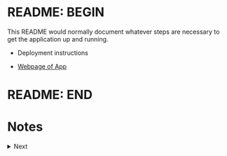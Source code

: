 # README: BEGIN

  This README would normally document whatever steps are necessary to get the
  application up and running.

  * Deployment instructions

  * [Webpage of App](https://all-projects.herokuapp.com/)

# README: END



# Notes

<details><summary>Next</summary>
<p>



## CONFIG MODIFIED
  - production.rb:
  ```ruby
  config.public_file_server.enabled[2lines]
  config.assets.compile
  config.serve_static_assets
  config.force_ssl
  ```

  - application.rb:
  ```ruby
  config.assets.enabled = true
  config.assets.initialize_on_precompile = false
  config.assets.paths << Rails.root.join("app", "assets", "fonts")
  ```

  - /initializers/assets.rb
  ```ruby
  Rails.application.config.assets.precompile = [ Proc.new{ |path| !File.extname(path).in?(%w(.js .css .html .erb .md)) }, /application.(css|js)$/ ]
  Rails.application.config.assets.precompile << Dir.glob(Rails.root.join('app', 'assets', 'thp_projects', '**/*')).grep(/[\W\w]*\.(js|css|png|jpg)$/)
  ```

  - /initializers/figaro.rb
  ```ruby
    # Figaro.require_keys("pusher_app_id", "pusher_key", "pusher_secret")
  ```

## COMMANDS TO RUN
  * rails
  ```bash
  bundle [install|update]
  rails assets:precompile           
  RAILS_ENV=production bundle exec rails assets:precompile
  yes | rm -rf db/migrate/*
  rails db:version (20181206170175 version 1)
  rails db:drop
  rails db:schema:dump
  rails railties:install:migrations
  rails db:schema:load
  rails db:create
  rails db:migrate
  rails db:seeds
  rails db:rollback STEP=3

  rails db:drop
  rails db:create
  rails db:migrate
  rails db:seeds

  rails db:migrate:redo && rails db:reset		#or
  rails db:migrate:reset && rails db:seeds

  db:migrate:reset(db:drop db:create db:migrate)
  db:reset(db:drop db:setup)
  db:setup(db:create db:schema:load db:seed)
  ```
  * assets
  ```bash
  rake assets:clobber
  rake assets:clean
  rake tmp:clear
  rake assets:precompile
  ```

  * heroku
  ```bash
  heroku run rake db:version  
  run heroku pg:reset #=> to drop
  # run heroku run rails --trace db:schema:load DISABLE_DATABASE_ENVIRONMENT_CHECK=1  #first time
  # rake db:schema:load || rake db:structure:load
  run heroku run rails db:migrate
  run heroku run rails db:seed
  #or   run heroku run rails db:migrate && rails db:seed
  ```

  * figaro
  ```bash
  bundle exec figaro help heroku:set
  bundle exec figaro heroku:set -e production
  bundle exec figaro heroku:set -p config/application_fb.yml
  ```

## GEMS USED
  ```ruby
  gem 'font-awesome-sass'           
  gem "bulma-rails"                 
  gem 'bootstrap-sass'    		      

  gem 'sinatra'                     
  gem 'devise'
  gem 'twitter'
  gem "google_drive"                
  gem 'gmail'                       

  gem 'pry'                         
  gem 'json'                        
  gem 'csv'                         
  gem 'roo'                         

  gem 'rspec'                       

  gem 'sprockets'                   

  gem 'rails-latex'                 

  gem 'geocoder'                     #or gem 'google-maps'
  gem 'paper-pdf-parser'

  gem 'activerecord-diff'           
  gem 'differ'                      

  gem "figaro"			                
  gem "koala"			                   #gem facebook

  gem 'pry'                	        
  gem 'watir'                       
  gem 'nokogiri'


  gem 'jquery-rails', '4.3.1'       #uselfull(assets) can't be delete

  gem 'rails', '~> 5.1.4'           # Bundle edge Rails instead: gem 'rails', github: 'rails/rails'
  gem 'pg', '~> 0.18'               # Use postgresql as the database for Active Record
  gem 'puma', '~> 3.7'              # Use Puma as the app server

  gem 'sass-rails', '~> 5.0'        # Use SCSS for stylesheets
  gem 'uglifier', '>= 1.3.0'        # Use Uglifier as compressor for JavaScript assets
  gem 'coffee-rails', '~> 4.2'      # Use CoffeeScript for .coffee assets and views

  gem 'turbolinks', '~> 5'          # Turbolinks makes navigating your web application faster.
  gem 'jbuilder', '~> 2.5'          # Build JSON APIs with ease.
  ```


## ENGINES
  - [je_me_presente](https://github.com/souyahibou/all-projects/tree/master/engines/thp/week/4/day/2/je_me_presente)
  - [movie_maker](https://github.com/souyahibou/all-projects/engines/thp/week/4/day/2/movie_maker)
  - [re_former](https://github.com/souyahibou/all-projects/tree/master/engines/thp/week/4/day/2/re_former)

  - [the_gossip_project](https://github.com/souyahibou/all-projects/tree/master/engines/thp/week/4/day/3/the_gossip_project)
  - [thp_moussaillons (bootstrap)](https://github.com/souyahibou/all-projects/tree/master/engines/thp/week/4/day/3/thp_moussaillons)

  - [base_de_donnees](https://github.com/souyahibou/all-projects/tree/master/engines/thp/week/4/day/4/base_de_donnees)

  - [univers_response (bootstrap-sass)](https://github.com/souyahibou/all-projects/tree/master/engines/thp/week/5/day/2/univers_response)

  - [reservation](https://github.com/souyahibou/all-projects/tree/master/engines/thp/week/5/day/4/courses)
  - [usine](https://github.com/souyahibou/all-projects/tree/master/engines/thp/week/5/day/4/usine)
  - [generate](https://github.com/souyahibou/all-projects/tree/master/engines/thp/week/5/day/4/generate)
  - [courses](https://github.com/souyahibou/all-projects/tree/master/engines/thp/week/5/day/4/courses)

  - [eventbrite](https://github.com/souyahibou/all-projects/tree/master/engines/thp/week/5/day/5/eventbrite)

  - [reservation_vol (faker)](https://github.com/souyahibou/all-projects/tree/master/engines/thp/week/6/day/1/reservation_vol)

  - [devise_demo ("devise", "delayed_job_active_record", ("jquery-turbolinks", "bootstrap-sass", "coffee-rails"))](https://github.com/souyahibou/all-projects/tree/master/engines/thp/week/6/day/2/devise_demo)
  - [home_page ("devise", "delayed_job_active_record", "jquery-turbolinks", "bootstrap-sass", "faker", "bcrypt")](https://github.com/souyahibou/all-projects/tree/master/engines/thp/week/6/day/2/home_page)
  - [twitter_bis (twitter, bootstrap-sass)](https://github.com/souyahibou/all-projects/tree/master/engines/thp/week/6/day/4/twitter_bis)


  - [formulaire_stylay("devise", "devise-i18n", pipeline("sass-rails", "uglifier", "coffee-rails"), "turbolinks")](https://github.com/souyahibou/all-projects/tree/master/engines/thp/week/7/day/2/formulaire_stylay)
  - [email_viewer ("sass-rails", "turbolinks")   ](https://github.com/souyahibou/all-projects/tree/master/engines/thp/week/9/day/3/email_viewer)

  - [blog](https://github.com/souyahibou/all-projects/tree/master/engines/manifold/blog)
  - [hello_engine](https://github.com/souyahibou/all-projects/tree/master/engines/manifold/hello_engine)
  - [login_password_full_master](https://github.com/souyahibou/all-projects/tree/master/engines/manifold/login_password_full_master)

```ruby
  42 JeMePresente::Engine    
  42 MovieMaker::Engine   
  42 ReFormer::Engine    

  43 TheGossipProject::Engine    
  43 ThpMoussaillons::Engine     

  44 BaseDeDonnees::Engine     

  52 UniversResponse::Engine     

  54 Reservation::Engine     
  54 Usine::Engine     
  54 Generate::Engine    
  54 Courses::Engine     

  55 Eventbrite::Engine    

  61 ReservationVol::Engine    

  62 DeviseDemo::Engine    
  62 HomePage::Engine    
  64 TwitterBis::Engine    

  72 FormulaireStylay::Engine    
  93 EmailViewer::Engine   

  Blog::Engine
  Hello_engine::Engine
  Login_password_full_master::Engine
```

## SERVICES
```ruby
TheHackingProject::S2DecouverteRuby::J1InitRuby::ChiffreDeCesar.new.chiffre_de_cesar("test", 27)
TheHackingProject::S2DecouverteRuby::J1InitRuby::CompterLesMots.new.jean_michel_data(corpus, dictionary)
TheHackingProject::S2DecouverteRuby::J1InitRuby::StockPicker.new.trader_du_dimanche([1,14,23,1,4,8,5,12])
TheHackingProject::S2DecouverteRuby::J1InitRuby::SumOfMultiples.new.sum_of_multiples(\*multiples, nbr_begin, nbr_end)

TheHackingProject::S2DecouverteRuby::J2Rspec::P00Hello::Hello.new.run_spec
TheHackingProject::S2DecouverteRuby::J2Rspec::P01Temperature::Temperature.new.run_temperature_spec
TheHackingProject::S2DecouverteRuby::J2Rspec::P02Calculator::Calculator.new.run_spec
TheHackingProject::S2DecouverteRuby::J2Rspec::P03SimonSays::SimonSays.new.run_spec
TheHackingProject::S2DecouverteRuby::J2Rspec::P04PigLatin::PigLatin.new.run_spec
TheHackingProject::S2DecouverteRuby::J2Rspec::P05BookTitles::Book.new.run_spec
TheHackingProject::S2DecouverteRuby::J2Rspec::P06Timer::Timer.new.run_spec

TheHackingProject::S2DecouverteRuby::J4Nokogiri::Projet::Incubateurs.new.incubateurs
TheHackingProject::S2DecouverteRuby::J4Nokogiri::Projet::ObscurTrader.new.obscur_trader
TheHackingProject::S2DecouverteRuby::J4Nokogiri::Projet::RouteMairie.new.perform

TheHackingProject::S2DecouverteRuby::J5Watir::WatirGoogle.new.perform

TheHackingProject::S3RubyIntermediaire::J1Excel::Spreadsheets.new.perform
TheHackingProject::S3RubyIntermediaire::J1Excel::FormatJsonCsv.new.perform

TheHackingProject::S3RubyIntermediaire::J2EnvoiEmails::ProjetTotal.new.perform

TheHackingProject::S3RubyIntermediaire::J3Poo::Hi.run!
TheHackingProject::S3RubyIntermediaire::J3Poo::Monkey.new.perform
TheHackingProject::S3RubyIntermediaire::J3Poo::OrangeTree.new.perform
TheHackingProject::S3RubyIntermediaire::J3Poo::ScrabbleWord.new.perform
TheHackingProject::S3RubyIntermediaire::J3Poo::Superhero.new

TheHackingProject::S3RubyIntermediaire::J4TicTacToe::ProjetTicTacToe.new.perform


SpecialProjects::ColorNames.new.color_by_names
SpecialProjects::FormatContact.new.perform
SpecialProjects::FormatKeysEnv.new.perform
SpecialProjects::ScrapCadremploi.new.perform
SpecialProjects::ScrapCajStage.new.perform
SpecialProjects::ScrapCarrierInfo.new.perform
SpecialProjects::ScrapCdiscount.new.perform
SpecialProjects::ScrapImageHtmlTag.new.perform
SpecialProjects::ScrapJournalDuNet.new.perform
SpecialProjects::ScrapSlackMbr.new.perform
SpecialProjects::ScrapUsineDigital.new.perform


ScrapFbPros.new.perform
ScrapGoogleCal.new.perform
ScrapUrlsPros.new.perform
```
## JOBS

## TASKS
- lib/tasks/scheduler.rake
  Can be used by heroku scheduler:

  ```bash
  bundle exec rake job
  bundle exec rake test
  bundle exec rake service_for_url
  bundle exec rake service_for_ids
  bundle exec rake first_connexion
  ```
## SYSTEM DEPENDENCIES
    1. Rails 5.0.1
    2. LaTeX
    3. PostgreSQL
    4. Watir webdriver
    5. buildpacks on heroku prod
    6. heroku config

## HOW TO RUN APP
    1. bundle install && bundle update
    2. rails assets:preccompile
    3. rails db:create
    4. rails db:migrate
    5. rails db:seed
    6. rails s
    7. Enjoy


## BE CAREFUL BY FILE ADDED IN GIT IGNORE
  ```git
  # Ignore bundler config.
  /.bundle

  # Ignore all logfiles and tempfiles.
  /log/*
  /tmp/*
  !/log/.keep
  !/tmp/.keep

  /node_modules
  /yarn-error.log

  .byebug_history

  #Ignore data generated
  *.csv
  *.xlsx


  # Ignore sensible data use figaro to push into heroku
  /config/application.yml
  /config/application_fb.yml
  /public/assets/pictures
  /app/assets/zizani/*

  #THP

  !/app/services/the_hacking_project
  /app/services/the_hacking_project/*
  !/app/services/the_hacking_project/s2_decouverte_ruby
  !/app/services/the_hacking_project/s2_decouverte_ruby/**/*

  !/app/services/the_hacking_project/s3_ruby_intermediaire
  !/app/services/the_hacking_project/s3_ruby_intermediaire/*
  !/app/services/the_hacking_project/s3_ruby_intermediaire/j3_poo/*
  !/app/services/the_hacking_project/s3_ruby_intermediaire/j4_tic_tac_toe/*


  /app/services/the_hacking_project/s3_ruby_intermediaire/j1_excel/*
  !/app/services/the_hacking_project/s3_ruby_intermediaire/j1_excel/format_json_csv.rb
  !/app/services/the_hacking_project/s3_ruby_intermediaire/j1_excel/spreadsheets.rb

  /app/services/the_hacking_project/s3_ruby_intermediaire/j2_envoi_emails/*
  !/app/services/the_hacking_project/s3_ruby_intermediaire/j2_envoi_emails/projet_total.rb
  ```

## ENVIRONMENT VARIABLES
  ```ruby
    ENV["FACEBOOK_scopes_auths1"]
    ENV["FACEBOOK_scopes_auths2"]
    ENV["FACEBOOK_redirect_uri"]

    ENV["FIRST_USER_TOKEN"]
    ENV["FIRST_APP_TOKEN"]
    ENV["FIRST_APP_ID"]
    ENV["app_id"]
    ENV["app_name"]
    ENV["app_token"]
    ENV["client_id"]
    ENV["client_token"]
    ENV["secret_id"]
    ENV["token"]

    ENV["SPREADSHEET_SCRAPPING_FB_EVENTS"]
    ENV["SPEADSHEET_SCRAPPING_URLS"]
    ENV["SPEADSHEET_LIENS_ET_IDS"]

    ENV["consumer_key"]
    ENV["consumer_secret"]
    ENV["access_token"]
    ENV["access_token_secret"]

    ENV["LOCAL_OR_HEROKU"]

    ENV["GOOGLE_client_id"]
    ENV["GOOGLE_client_secret"]
    ENV["GOOGLE_refresh_token"]
    ENV["GOOGLE_redirect_uri"]

    ENV["FACEBOOK_EMAIL"]
    ENV["FACEBOOK_MDP"]
  ```

## HOW TO ADD NEW PROJECT


#### make interface for each project
    1. with some initial configuration and données d'entrées if needed
    2. with description of project
    3. principal features gems configuration paths associées au project/fichier to ignore
    4. add features to more configure project ex: scrap only 2 page instead of 48(all page) or until stop activate
**************************************************************************************
#### Procédure pour chaque nouveau projet
    0. Implementer le projet en tant que plugin(under engine folder) ou service(under app/services folder) ou Template
    1. Charger le plugin dans le Gemfile, Ajouter une nouvelle route(charger le plugins, chemin vers une action si services/templates)
    2. Implementer l'action dans un controlleur (avec ajax si besoin)
    3. Implementer la view [template(html,css,js,svg)] nom mm que l'action (si besoin)
    4. Intégrer le project dans la view de l'index des projects(home)
    5. complete readme.md for how to use app && what is the app && how app is build && how long taking && ext. config
    6. ...
**************************************************************************************




## DESCRIPTION OF EACH PROJECTS

### Le Projet ScrapImageHtmlTag:   Le 15/07/2018
Ce script permet à partir d'une Url d'un site donnée:
    1. de récupérer les Url des valise HTML img
    2. de les télécharger dans un dossier images crée si non-éxistant
      ```
        def initialize              #contient les entrées/reglages à paramétrer
        def get_html(url)           #récupère le code source HTML de l'URL
        def parse_html(html)        #récupère les information HTML spécifié
        def downloader(url, paths)  #télécharge les images à partir des URL got
        def test_response(resp)     #non utilisé
        def perform                 #éxécution du script
      ```
    3. ajouter le dossier des images au git ignore
    4. Gems/Objects used:  ['net/http' , 'nokogiri']/[Dir, File]

-------------------------------------------------------------------------------------
<!-- ### Le projet ScrapSlackMbr: Le 19/07/2018
* Ce script permet de récupérer les informations et images de tous les membres du slack THP:
1. récupère le pseudo/nom-prénom/statut/identifiant/url_images depuis le jobboard slack THP
2. sauvegarde le résultat en base de données et export dans un fichier de format csv avec une éxécution de Commande bash %x!cmd!

3. ajouter le dossier images_slack au git ignore
4. Gems/Object useed: [Watir PG CSV Net::HTTP]/[Proc Struct File Rails URI Dir]

  def Scrap_members_from_board
  def save_on_database_and_csv_file(tab_membre)
  def downloading_images_members
                        ScrapUrlsPros.set_browser_session
                        ScrapImageHtmlTag.downloader
5. files generated: dossier contenant images_slack et fichier csb mbrs slack.csv
6. a faire gerer les quelque bug de scrap()/faire method initialize avec IOput/parametre app/view/controller pour récupérer des arguments de fct°
```bash
"Completed 500 Internal Server Error in 59168ms
Selenium::WebDriver::Error::StaleElementReferenceError (The element reference of <a class="c-unified_member c-unified_member--large c-unified_member--linked member_preview_link focus-ring" href="/team/U76U5TEVB"> is stale; either the element is no longer attached to the DOM, it is not in the current frame context, or the document has been refreshed):"
to solve with on error resume next
``` -->
-------------------------------------------------------------------------------------
### Le projet CV:   Le ../../2018
Cette configuration permet de generer un pdf à partir d'un fichier latex et de l'afficher:

#### Rails-latex:
  - 1. intaller une distribution latex dans l'OS
  - 2. Gemfile: 	gem 'rails-latex'
  - 3. Configuration:Add to `config\initializers\mime_types.rb`  this=> ` Mime::Type.register "application/pdf", :pdf, ['text/pdf'], ['pdf']`
  - 4. Add in layout:	  `app\views\layouts\application.pdf.erbtex` ex:=> ` <% @latex_config={:parse_runs => 3} %> \n <%= yield %>`
  - 5. Add in action:	`app\controllers\projects_controller.rb`  ex:=> ` render action: 'cv', :layout => 'application'#, formats: [:pdf]`
  - 7. Definir route:       `config\routes.rb` ex:=>  ` get 'projects/cv' => 'projects#cv', as: :cv`
  - 8. Implémenter LaTeX code: `app\views\projects\File.pdf.erb`  ex:=> cv.pdf.erb    
                    ```css
                    \documentclass[12pt]{article}
                      \begin{document}
                        Hello world!
                      \end{document}
                    ```
#### To build on Heroku:
  - 9.  Fork or not buildpack: https://github.com/Thermondo/heroku-buildpack-tex
  - 10. add bldpck herokuapp:  heroku buildpacks:add git://github.com/Thermondo/heroku-buildpack-tex.git  or https://github.com/souyahibou/heroku-buildpack-tex
  - 11. create texlive.profile    download original config from repo [unecessary because already exist]
  - 12. create texlive.packages   add from(echo or vim) bash all app latex code packages depedencies ex: moderncv babel textcase
  - 13. create texlive.repository add tex repo ex: ftp://tug.org/historic/systems/texlive/2017/tlnet-final [unecessary if! last year is set]
  - 14. be careful to the extern links.
  - 15. Implement to heroku:    git add .     git commit     git push heroku master
  - 16. Enjoy
  - 00. to test if package are available: run after one build of buildpacks in heroku: heroku run bash then tlmgr install pckgeslist
  - 00. packages used in my project: moderncv babel textcase textpos multirow xargs psnfss tools graphics enumitem etoolbox unicode-math microtype fontspec xcolor pgf lipsum xkeyval greek-fontenc greek-inputenc environ latexmk collection-bibtexextra collection-langgerman collection-xetex collection-fontsrecommended fontawesome ifsym tocloft

-------------------------------------------------------------------------------------
### Le projet program_scrap_carrierinfo:   Le 30/08/2018
 Ce script permet de scrapper toutes les ESN/SSII de francecdu site carrier-info:


-------------------------------------------------------------------------------------
### Le projet program_scrap_usine_digital:   Le 03/09/2018
 Ce script permet de scrapper toutes les starups de france du site usine digitale:


-------------------------------------------------------------------------------------
### Le projet program_scrap_journal_du_net:   Le 03/09/2018
 Ce script permet de scrapper toutes les VCs de france du site journal du net:


















-------------------------------------------------------------------------------------
### Le projet program scrap urls pro:   redigé Le 10/09/2018
 Ce script permet de copier le contenu des sites d'un site, de l'enregistrer(spreadsheet), et comparer(entre 2 copie):

1. **PARAMÈTRE**
    - **Gem** : "googleauth", "watir", "google_drive", 'nokogiri', "koala", "differ"
    - **Buildpacks**: "google chrome", "Selenium chromedriver","Ruby(Bundler)oR"
    - **Class**: "ScrapUrlsPros", "attr_accessor", "Hash", "scan(Regx)", "gsub"
    - **Notes**:
    - **données in/out**: données dans spreadsheets  
    ```ruby
    ENV["SPREADSHEET_SCRAPPING_FB_EVENTS"]
    ENV["SPEADSHEET_SCRAPPING_URLS"]
    ENV["SPEADSHEET_LIENS_ET_IDS"]
    ENV["LOCAL_OR_HEROKU"]
    ENV["GOOGLE_CHROME_BIN"]
    ENV["GOOGLE_client_id"]
    ENV["GOOGLE_client_secret"]
    ENV["GOOGLE_refresh_token"]
    ENV["GOOGLE_redirect_uri"]
    ```
2. **DURÉE**

3. **DESCRIPTION**
    ```ruby
      perform
               tab = [];
               list_urls = get_all_professors_urls
               tab = scrap_links_for_all_webpages(list_urls);
               comp_data_in_SpreadSheet(tab);
               save_from_on_GoogleDrive(tab);
               return tab;
    ```
    - 1. récupération des urls de site à scrapper
    - 2. récupérations des copies de pages de chaque sites
    - 3. compare si les copies sont identique au précédent  enregistrement en base
    - 4. sauvegarde toute les copies des pages en base


4. **METHODES**
    - config
        ```ruby
        set_google_drive_session  #connexion_to_GoogleDrive
        set_browser_session       #exe  new_browser
        set_first_connexion       #activate_first_connexion_GoogleDrive(GgDrv): connexion_to_GoogleDrive("first")
        set_refresh_connexion     #Pour reactiver la connection GgDrv ifnot first time: connexion_to_GoogleDrive("refresh")
        initialize                #set all configurations externes(keys(GoogleDrive)), des nom&&nombre des colonnes

        public
          scrap_links_for_all_webpages    #exe scrap_soft_link or scrap_hard_links and return one tab of hash
          scrap_soft_link(link)           #use nokogiri
          scrap_hard_links()              #use watir
          scrap_justdancewithlife_link(link) #use watir specificly for extact data in googleagenda

          get_all_professors_urls               #recupere les urls a scraper dans un spreadsheets
          comp_data_in_SpreadSheet(table_data)  #test if one scrap has change(new event) and return table_data modified or not if has some change
          save_from_on_GoogleDrive(table_data)  #save tab of hash in spreadsheets(only the new hash(lines(event)) if not first time)

        private
          new_browser                             #configuration de watir en local ou heroku return un navigateur            
          connexion_to_GoogleDrive(type_connex)   #configuration de la connexion à google drive
          column_code_of_hash_keys                #attribution des code colonne pour spreadsheet pour each key
          ```


-------------------------------------------------------------------------------------
### Le projet program scrap fb pro:   redigé Le 10/09/2018
 Ce script permet de recupérer les datas d'events de groupe fb via FB API, de l'enregistrer(spreadsheet), et comparer(entre 2 requete):

1. **PARAMÈTRE**
    - **Gem** : "Koala", "ActiveRecord", "FBGraph"
    - **Buildpacks**: 0
    - **Class**: "ScrapUrlsPros", "ScrapFbPros", "attr_accessor", "Hash", Time
    - **Notes**:
    - **données in/out**:
    - **fields_of_events**:   data expected on the fb request
    - **database_of_events**: un model Evenement
    ```ruby
    ENV["token"]
    ENV["SPEADSHEET_LIENS_ET_IDS"]
    [ ENV["FIRST_APP_ID"],   ENV["FACEBOOK_redirect_uri"], ENV["FACEBOOK_scopes_auths2"]
      ENV["FACEBOOK_EMAIL"], ENV["FACEBOOK_MDP"],          ENV["FACEBOOK_redirect_uri"]   ]
    ```
2. **DURÉE**

3. **DESCRIPTION**
    ```ruby
    perform
        groups = get_all_facebook_groups                                #get all group ids
        scrap_events_facebook_groups(groups, @database_of_events)       #extraction data request & save
        compare_datas_in_database(@database_of_events)                  #edit/update the events status
        @tab                                                            #allow to print the database
    ```

4. **METHODES**
    - config
        ```bash
        rails generate model Evenement  event_id    event_name      event_start_time      event_end_time      event_description      event_place_id      event_place_name      event_place_location_data      change      event_place_city      event_place_country      event_place_latitude      event_place_longitude      event_place_street      event_place_zip      event_event_times_data      event_owner_name      event_photos_images      last_date      groupe_id    origin_base  event_owner_id    changements origin_base:string:index
        ```
    - add into model:
        ```ruby
            require 'active_record/diff'
            class Evenement < ApplicationRecord
                include ActiveRecord::Diff
                validates_uniqueness_of :event_id, scope: [:origin_base]
            end
        ```
        ```ruby
          initialize                #set all config externes(keys(Fbgraphtoken),database), des nom&&nombre champs,msgs

          public
              get_all_facebook_groups
              compare_datas_in_database
              scrap_events_facebook_groups
              perform               #modified or not if has some change
          private
              #`get_access_token    #connec fb from browser to get token by uri generated, temp save in ENV var`      
          ```


-------------------------------------------------------------------------------------
### Le projet program scrap google pro:   redigé Le 10/09/2018
* Ce script permet de recupérer les datas d'events de calendrier google, make clean, de l'enregistrer(en base)

1. **PARAMÈTRE**
    - **Gem** : "Koala", "ActiveRecord", "FBGraph", "Geocoder"
    - **Buildpacks**: 0
    - **Class**: "ScrapUrlsPros", "Proc", "Sleep", "Hash", Date, Struct, Time
    - **Notes**:
    - **données in/out**:
    - **database_model**: un model EvenementGoogle

2. **DURÉE**

3. **DESCRIPTION**
    - perform
        ```ruby
        groups = get_all_facebook_groups                                #get all group ids
        scrap_events_facebook_groups(groups, @database_of_events)       #extraction data request & save
        compare_datas_in_database(@database_of_events)                  #edit/update the events status
        @tab                                                            #allow to print the database
        ```
4. **METHODES**
    - config
        `rails generate model EvenementGoogle site heure titre date lieu map description`

        ```ruby
        public
            get_google_links
            scrap_google_calendar links
            scrap_events_facebook_groups
            save_in_database(@database_model)
            @all_events
            data_enrichment
        ```








----------------------------------------------------------------------------------------
## HARD CONFIRUGATION USES FOR THIS THIS BIG PROJECT "ALL-PROJECTS"
### To complete push on heroku:			
* 1. install Yarn
* 2. set/add in config\application.rb => config.assets.initialize_on_precompile = false
* 3. run command : RAILS_ENV=production bundle exec rake assets:precompile
* 4. git commit -a -m "msg"
* 5. git push heroku master
* 6. heroku open

..............................................................................
### configuration of heroku Tex buildpacks
 (see ressources, packages and dependencies)

+ ftp://tug.org/historic/systems/texlive/2017/tlnet-final/archive/
+ https://www.ctan.org/pkg/
+ https://www.tug.org/pipermail/tex-live/2012-August.txt
+ http://distrib-coffee.ipsl.jussieu.fr/pub/mirrors/ctan/systems/texlive/tlnet/tlpkg/texlive.tlpdb   list of pckges collections
+ https://devcenter.heroku.com/articles/dynos

..............................................................................
### configuration of heroku: Procfile
 the file is only needed if your run heroku localy otherwise heroku generate this file automatically if not exit with a maj and sans ext.
_Delete or implement this file, do not leave this file empty_
- 1. Procfile in root directory: ex:=> web: bundle exec puma -t 5:5 -p ${PORT:-3000} -e ${RACK_ENV:-development}
- 2. Rails s -e production

..............................................................................
### configuration of heroku watir buildpacks
  (need of google chrome, selenium driver [and ruby(bundler)])

+ https://github.com/souyahibou/heroku-buildpack-google-chrome
+ https://github.com/souyahibou/heroku-buildpack-chromedriver
+ https://github.com/souyahibou/heroku-buildpack-ruby



..............................................................................
### configuration of facebook program
#### Démarche pour récupérer les événements sur facebook:
* étape n°0 :avoir les variable d'environnement définies
* étape n°1 :récupérer/Avoir un token valide:                     ScrapFbPros.new.get_token(ou par un autre moyen possible)
* étape n°2 :créer une table de BDD suivant le modèle Evenement   rails db:create
* étape n°3 :Lancer le programme principal:                       ScrapFbPros.new.perform


#### pour récupérer un token via ScrapFbPros.new.get_token:
  ```ruby
  1 mettre ses identifiant Facebook
              ENV["FACEBOOK_EMAIL"]
              ENV["FACEBOOK_MDP"]
  2 copié le nouveau token et remplacer l'ancien token de la variable environnement ENV["token"] par le nouveau token récupéré. Ce token est valide pendant 6mois.
              2 bis possibilité d'utiliser le token disponible via l'interface API graph facebook, celui-ci est valide pendant 1 heure.'
  ```





----------------------------------------------------------------------------------------
##	MEMO FOR SOME TOOLS AND APPLICATIONS

* HEROKU
  - Basics:
    ```bash
    heroku create
    git push heroku master
    heroku open
    ```
  - See the logs:
    ```bash
    heroku logs
    heroku logs -n 200                              display nbr lines
    heroku logs --tail                              logs in real time
    heroku logs --dyno (router|web|worker)          to filter
    heroku logs --source app                        to filter

    heroku ps[:scale web=1]                         to see/set procfile
    ```
  - Run the app locally:
    ```
    which psql                                      check if postgresql is installed
    bundle install
    bundle exec rake db:create db:migrate
    [npm install]                                   seems useless
    touch Procfile
    echo "web: bundle exec puma -t 5:5 -p ${PORT:-3000} -e ${RACK_ENV:-development}" >> Profile
    heroku local web
    Open http://localhost:5000
      then other times
        bundle install
        heroku local
        Open http://localhost:5000
    heroku addons:create
    heroku addons
    heroku addons:open
    ```
  - Consoles:
    ```bash
    heroku run rails console
    heroku run bash

    heroku config
    heroku config:set VAR=val

    heroku run rake db:migrate          to connect to the database
    heroku pg
    heroku pg:psql
    ```


* AJAX
    - https://launchschool.com/blog/the-detailed-guide-on-how-ajax-works-with-ruby-on-rails
    - https://medium.com/backticks-tildes/unobtrusive-javascript-in-rails-c37fc757d8b1






----------------------------------------------------------------------------------------
##	SOME CONFIGURATIONS AND NOTES USEFUL FOR WINDOWS SUBSYSTEM LINUX

* Linux subsystem Configuation:
  - https://www.mirrorcommunications.com/blog/how-to-install-ruby-on-rails-on-windows-10-with-postgresql
	- https://medium.com/@colinrubbert/installing-ruby-on-rails-in-windows-10-w-bash-postgresql-e48e55954fbf

* Setting Up Ruby
	- Installing the Ruby Dependencies:
		- sudo apt-get update
		- sudo apt-get install git-core curl zlib1g-dev build-essential libssl-dev libreadline-dev libyaml-dev libsqlite3-dev sqlite3 libxml2-dev libxslt1-dev libcurl4-openssl-dev python-software-properties libffi-dev

	- Install Ruby using rbenv:
		- cd
		- git clone https://github.com/rbenv/rbenv.git ~/.rbenv
		- echo 'export PATH="$HOME/.rbenv/bin:$PATH"' >> ~/.bashrc
		- echo 'eval "$(rbenv init -)"' >> ~/.bashrc
		- exec $SHELL

		- git clone https://github.com/rbenv/ruby-build.git ~/.rbenv/plugins/ruby-build
		- echo 'export PATH="$HOME/.rbenv/plugins/ruby-build/bin:$PATH"' >> ~/.bashrc
		- exec $SHELL

		- rbenv install 2.5.1
		- rbenv global 2.5.1
		- ruby -v

	- Installing Bundler:
		- gem install bundler

	- Configuring Git:

	- Setting up and installing Rails
		- First install NodeJS:
		- Now install Rails(rbenv):
			- gem install rails -v 5.2.0
			- rbenv rehash

	- Setting Up PostgreSQL:			sudo apt-get install libpq-dev

	- Note..:
		- you can run chmod +t -R ~/.bundle and that should fix the permissions errors and let you finish the bundle install for your Rails app.
		- config database.yml pg for each new app

* Heroku
	- to install
		- curl https://cli-assets.heroku.com/install-ubuntu.sh | sh
		- heroku --version
		- heroku login

	- to unistall
		- rm /usr/local/bin/heroku
		- rm -rf /usr/local/lib/heroku /usr/local/heroku
		- rm -rf ~/.local/share/heroku ~/.cache/heroku

* Other config
  - to set automatic opening of a link from linux bash
    - [export BROWSER='/mnt/c/Program Files (x86)/Opera/launcher.exe']    in linux subsytem
    - [echo "export BROWSER='/mnt/c/Program Files (x86)/Opera/launcher.exe'" >> ~/.bashrc] semems useless




----------------------------------------------------------------------------------------------------------
## Tuto: How to load an html svg css or any other file

1. a). rename the file: logo.svg to => \_logo.html.erb              b). use under main html view: ```ruby <%= render :partial => 'path/logo' %>```
2. a). see below ↓ [inner controller]						                    b). use under main html view: ```ruby <%= svg 'logo' %>```
      ```ruby
      def svg(name)
        file_path = "#{Rails.root}/app/assets/images/#{name}.svg"   #or another path
      	return File.read(file_path).html_safe if File.exists?(file_path)
      	'(not found)'
      end
      ```





------------------------------------------------------------------------------------------------------------
## Congigution Nom de domaine OVH HEROKU

* Configuration Redirection de nom de domaine

https://jibai31.wordpress.com/2015/01/29/host-your-ovh-domain-on-heroku-dns-config/

1. Set your A record to one of Heroku’s IPs
    - nslookup yourappname.herokuapp.com
    - Now in OVH, add an A record for your root domain (example.com) pointing to this IP:	example.com | A | 54.243.167.174
    - On Heroku, don’t forget to declare your root domain:	$ heroku domains:add example.com

2. Declare an app subdomain
    - Now add a CNAME record for app subdomain, pointing to your Heroku app (mind the final dot):	app.example.com | CNAME | yourappname.herokuapp.com.
    - And don’t forget to declare the subdomain on Heroku:	 $ heroku domains:add app.example.com

3. Change your www subdomain to be an alias of app subdomain
    - Now make sure your www CNAME points to the app subdomain:	www.example.com | CNAME | app.example.com.
    - And don’t forget to declare the subdomain on Heroku:	 $ heroku domains:add www.example.com

4. Config allproject: force an application to use SSL/TLS
    - uncomment  config.force_ssl = true  in config/environments/production.rb   to have SSL in ovh

5. Infos
    - un CNAME sur un root est "interdit"
    - OVH n'assure pas de SSL sur les redirections
    - Empoisonnement du cache DNS => dnssec(solve)









----------------------------------------------------------------------------------------------------------------------

## Configuration Engine App

### Engine APP
  1. Run `rails plugin new engine_name --mountable`
      - add isolate_namespace Blorgh   to    lib/blorgh/engine.rb (Usefull: allows Blorgh::Article instead of Article)
      - add to lib/blorgh.rb  require "blorgh/engine"
  2. Delete TODO occurences && Implement specs attributes in blorgh.gemspec
  3. Add gems dependancies
      - add `s.add_dependency 'gem-name', 'version'` in enginename.gemspec
      - add `require 'gem-name'` in /lib/enginename.rb
  4. Run `bundle install`
  5. Implement engine app across directories
      - models: rails g model arg1 arg2 ...  || /!\\  module namespace
      - routes: 1rst: "root to:"  2nd: other routes  3rd: custom routes. /!\ mount priority
      - controllers: /!\\ model namespace
      - views: /!\\ paths. Rewrite/Adapt paths in layouts. Rewrite paths in rendering methods.
      - db: Rewrite db/migrate(=>class Create**EngineName**Models) &&  => create_table :**engine_name_**\models && file=> ...\_create_**engine_name_**models.rb ), tablename, model)
      - seeds: wrap code by module namespace
  6. Add `require_dependency "engine_name/application_controller"` in each controllers to avoid to load the file of the main app
  7. Add main_app.main_app_path or main_app.root_path if needed
  8. For add devise:
    - Installation
      - add gem into gemspec
        ```ruby
        Gem::Specification.new do |s|
          s.add_dependency "devise"
        end
        ```
      - Import or Generate the config files : `rails generate devise:install`
      - And generate a model if you need to : `rails generate devise MODEL`
    - Configurations
      - set Devise.router_name in config/initializers/devise.rb with the mountable engine's named-route
        ```ruby
        Devise.setup do |config|
          config.router_name = :engine_name
        end
        ```
      - set the Devise helper in routes.rb with `isolate_namespace` used : `devise_for :users, class_name: "EngineName::Controller", module: :devise`
      - Set this in config/initializers/devise.rb. For Devise's controllers to inherit from engine's and not the main controller
        ```ruby
        Devise.setup do |config|
          config.parent_controller = 'MyEngine::ApplicationController'
        end
        ```
      - Add `require 'devise'` to lib/my_engine.rb
      - Set the layout for specific Devise controllers using a callback in lib/my_engine.rb if needed
      ```ruby
      module MyEngine
        class Engine < ::Rails::Engine
          config.to_prepare do
            Devise::SessionsController.layout "layout_for_sessions_controller"
          end
        end
      end
      ```
  9. Add in /lib/engine_name/engine.rb. To avoid to run engine_name:install:migrations
    ```ruby
    initializer :append_migrations do |app|
      unless app.root.to_s.match(root.to_s)
        config.paths["db/migrate"].expanded.each do |p|
          app.config.paths["db/migrate"] << p
        end
      end
    end
    ```

### Main APP
  1. add engines folders to a root_path (inner engines or lib folders)
  2. add gem 'engine_name', path: 'engines/engine_name'         to gemfile of the main app containing the engine
  3. add mount GemName::Engine, at: "/engine_name_engine", as: 'engine_name_engine'    to config/routes.rb to the main app containing the engine
  4. add in seeds.rb EngineName::Engine.load_seed   if needed
  5. add engine_name.articles_path or engine_name.engine_routes_path or engine_name.root_path if needed
  5. run bundle	from main app
  6. run rails engine_name:install:migrations or railties:install:migrations(+all engines)  unless config already set in engine.rb
  7. run rails db:migrate [SCOPE=blorgh]



* Main APP to: => Engine APP
  - transform an app to an engine two ways(1: hard refactoring, 2:rebegin with engine new )
  - engine routes from main app:  blorgh.articles_path and vice versa main app root inner engine: main_app.root_path

* Configuring gem specifications
```ruby
Gem::Specification.new do |s|
  s.name        = 'example'                                #required	This gem's name
  s.version     = '0.1.0'                                  #required	gem's version
  s.licenses    = ['MIT']                                  #recommended The license for this gem
  s.summary     = "This is an example!"                    #required	short gem's descp.(gem list -d)
  s.description = "Much longer explanation of the example!"#recommended  A long gem description(>summary)
  s.authors     = ["Ruby Coder"]                           #recommended	 array list of authors.
  s.email       = 'rubycoder@example.com'                  #recommended	 A contact email address for this gem
  s.files       = ["lib/example.rb"]                       #required     Files included in this gem
  s.files       = Dir["{app,config,db,lib}/**/*", "MIT-LICENSE", "Rakefile", "README.md"]
  s.homepage    = 'https://rubygems.org/gems/example'     #recommended		The URL of this gem's home page
  s.metadata    = { "source_code_uri" => "https://github.com/example/example" }  #recommended	  holds extra data for this gem
  s.description = <<-EOF
    Rake is a Make-like program implemented in Ruby. Tasks and
    dependencies are specified in standard Ruby syntax.
  EOF
  s.metadata = {     metadata: Hash object,Strings(Keys(max:128 bytes),Values(max:1024 bytes)) in UTF-8 format
    "changelog_uri"     => "https://example.com/user/bestgemever/CHANGELOG.md",
    "documentation_uri" => "https://www.example.info/gems/bestgemever/0.0.1",
    "homepage_uri"      => "https://bestgemever.example.io",
    "mailing_list_uri"  => "https://groups.example.com/bestgemever",
    "source_code_uri"   => "https://example.com/user/bestgemever",
    "wiki_uri"          => "https://example.com/user/bestgemever/wiki"
  }
  spec.author = 'John Jones'                              #recommended  Singular writer for authors
  spec.email = ['jack@example.com', 'jill@example.com']
  spec.licenses = ['MIT', 'GPL-2.0']
  spec.add_development_dependency 'example', '~> 1.1', '>= 1.1.4'
  spec.add_runtime_dependency 'example', '~> 1.1', '>= 1.1.4'
  s.add_dependency "rails", "~> 5.1.6", ">= 5.1.6.1"
  spec.extra_rdoc_files = ['README', 'doc/user-guide.txt']#optional  to add to RDoc(no code file,infos(txt)
  spec.post_install_message = "Thanks for installing!"    #optional  A msg displayed after gem installation
  spec.requirements << 'libmagick, v6.0'
  spec.requirements << 'A good graphics card' 	          #optional	Lists the external(to RubyGems) requirements
end
```




----------------------------------------------------------------------------------------------------------------------
<!-- ## Other
### filtered files
#### git filter-branch --force --index-filter 'git rm --cached --ignore-unmatch path/sensitive_data.js' --prune-empty --tag-name-filter cat -- --all
+ engines/thp/week/6/day/2/home_page/config/initializers/devise.rb
+ engines/thp/week/7/day/2/formulaire_stylay/config/initializers/devise.rb
+ app/assets/zizani/config.json
+ public/assets/config*
+ config/application_fb.yml
+ config/application.yml
+ /engines/thp/week/6/day/4/twitter_bis/app/services/twitter_bis/send_tweet.rb
+ /engines/thp/week/6/day/4/twitter_bis/config/application.yml
+ app/assets/zizani/Replace_project/file.txt
+ app/assets/zizani/pictures/Capture du 2018-04-28 07-43-35.png
+ app/assets/zizani/pictures/Capture du 2018-04-28 07-44-08.png
+ app/assets/zizani/pictures/PhotoCV1.jpg
+ public/*
 -->

























----------------------------------------------------------------------------------------
----------------------------------------------------------------------------------------
----------------------------------------------------------------------------------------
## USELESS CAN BE DELETED


### Comments of each projects

#### Various Projects

1. used for some rendering tests
2. useless script getting data from some website
    - **using**: googleauth, watir, nokogiri, differ, Regex, ruby(hash, array, ENV, ... )+++
    - **must**:(watir webdriver setled, browser, model)		
    ~~partiel~~
3. useless script getting data from some google calendar well-structured
    - **using**:  ActiveRecord, Geocoder, ruby(Proc, Sleep, Hash, Date, Struct, Time)
    - **must**:(model created)
    ~~partiel~~
4. useless script getting data from Facebook API  
    - **using**: Koala, ActiveRecord, Hash, Time
    - **must**:(API connection, model created)
      ~~partiel~~
5. useless script parsing data from pdf catalog
    - **using**: gem (pdf-reader, PG(dynamicly)), ruby(File, struct)
    - **must**:(PG connection)
    ~~partiel~~
6. 1srt script: useless 2 scripts getting data from Cdiscount website
    - **using**: Nokogiri, CSV, ruby(Array of Hashs)
    - **must**: (CSV file for save)
    ~~partiel~~ (script works well)
7. conversion tableau csv/excel into contact VCF
    - **using**: Roo, Ruby(File)
    - **must**:(fichier source, Fichier final)
    ~~partiel~~
8. conversion variable ENV inner application.yml into in inline format for heroku
    - **using**: ruby(Regex, File)
    - **must**:(fichier source, Fichier final)
~~partiel~~
9. Complete App: Litle Calculator
    - **using**: template(css/js/html) /without layout
    - **must**:
    complete:
10. script getting data form multipage website
    - **using**: Nokogiri, CSV
    - **must**:(final file)
    ~~partiel~~(works locally, not display in prod)
11. Page displaying a Map of the World
    - **using**: Google Map API, html, js
    - **must**: API_key, JQuery
    complete
12. Page display pdf CV by direct live complitaion in latex
    - **using**: gem 'rails-latex'
    - **must**: (buildpack-tex(heroku)/latex installed, config textlive.profile)
    complete
13. Page displaying color classed(by names/groups)
    - **using**: ruby(hasches, regex)
    complete
14. useless script getting all images from a website
    - **using**: Nokogiri, net/http, ruby(Dir, File, URI)
    - **must**: config initialize(xpath, filtre, dossier, url_com, url)
    partial
15. useless script for getting data from slack
    - **using** watir, PG, CSV, Net:HTTP, ruby(Proc, Struct, File, Rails, URI, Dir)
    - **must**: database, file final, directory destination
    partial
16. script getting data from pages of website
    - **using**: Nokogiri, URI, CSV, File, ruby(Regex)
    - **must**:(final save file)
    partial: works locally(build a view)

17. script getting data from pages of website
    - **using**: Nokogiri, URI, CSV, ruby(Regex, File, Exception Handling)
    spécial: fonction decode encrypted email
    - **must**:(final save file)
    partial: works locally(build a view)

18.list of all main html compenents and properties
    - **using**: html

## Thp Projects

Number (week,day)| Description | Tools Used  | Other infos   | See
------------     | ---------- | ------------ | --------------|--------------
01               |  Utilisation de Git       | ------------- | --------------|
02               |  Fake CV                  | HTML, CSS     | --------------| [see](../../tree/master/app/assets/the_hacking_project/W1D2)
03               |  Fake Google Homepage 1   | HTML, CSS     | --------------| [see](../../tree/master/app/assets/the_hacking_project/W1D3)
04               |  Fake Google Homepage 2   | HTML, CSS, JS | --------------| [see](../../tree/master/app/assets/the_hacking_project/W1D4)
05               |                           | ------------- | --------------|
------------     |-------------              | ------------- | --------------|
06               | 4 Ruby Script             | Ruby classes  | --------------| [see](../../tree/master/app/services/the_hacking_project/s2_decouverte_ruby/j1_init_ruby)
07               | 7 Ruby Script && tests    | RSpec         | --------------| [see](../../tree/master/app/services/the_hacking_project/s2_decouverte_ruby/j2_rspec)
08               |                           | ------------- | --------------|
09               | 3 Ruby Scrapping Scripts  | Nokogiri      | --------------| [see](../../tree/master/app/services/the_hacking_project/s2_decouverte_ruby/j4_nokogiri)
10               | 1 Ruby Automation Script  | Watir         | (p)           | [see](../../tree/master/app/services/the_hacking_project/s2_decouverte_ruby/j5_watir)
------------     |------------               | ------------- | --------------|
11               | 2 Back-end Scripts        | json, API Google_drive(gem)/Spreadsheets, File                                	       |  (p) |	[see11]
12               | 1 Ruby Script to send emails  |  gem(gmail Google_drive Nokogiri), ruby(Dir, File, CSV, Exception) ScrapUrlsPros  |  (p) | [see12]
13               | 5 Ruby Scripts 			    |  RSpec, Sinatra, %x!!(bash command), File, Opera	                                      | --- |	[see13]
14               | 1 Ruby POO program       |  Using RSpec,rubyPOO(File)++                                                            | (p) | [see14]
15               |                          | ------------- | -------------- |
------------     |------------              | ------------- | -------------- |
16               |                          | ------------- | -------------- |
17               | 3 Basic Rails Apps 		  |  Engine, Database, MVC | ----- | [see](../../tree/master/engines/thp/week/4/day/2)
18               | 2 Basic Rails Apps		    |  Engine, Database, boostraps, partial view, scaffold, model validation     | --------------| [see18]
19               | 1 Basic Rails Apps 		  |  Engine, Database, Scaffold   | --------------| [see](../../tree/master/engines/thp/week/4/day/2)
20               |                          | ------------- | --------------| --------------
------------     |------------              | ------------- | --------------
21               | Basic authentification Rails App | Engine, Database, boostraps	      |	partial(works /univers_response_engine/sessions/new) | [see21]
22               | same as S5J1 (21)        | --------------| --------------
23               |
24               | 4 Basic Rails Apps 		  | Engine, Activerecord DB       | --------------| [see](../../tree/master/engines/thp/week/5/day/4)
25               | 1 Rails Apps 		        | Engine, Activerecord DB relations | ----------| [see](../../tree/master/engines/thp/week/5/day/5/eventbrite)
------------     |------------              | ------------- | --------------
26               | 1 Rails Apps			        | Engine, Activerecord DB       | /!\-drop>seed-| [see](../../tree/master/engines/thp/week/6/day/1/reservation_vol)
27               | 2 Rails Apps			        | Engine, Devise ,Activerecord DB,bootstrap, pipeline assets(gems) | works | [see](../../tree/master/engines/thp/week/6/day/2)
28               |                          | ------------- | --------------
29               | 1 Ruby Script, 1 RoR App	| Engine, gem(twitter, bootstraps) | must:API_keys (p) 95%	| [see](../../tree/master/engines/thp/week/6/day/4)
30               |                          | ------------- | --------------
------------     |------------              | ------------- | --------------
31               | Youtube Page	remade      | template(HTML/CSS)		        |	Works:50%| [see](../../tree/master/engines/thp/week/7/day/1/youtube)
32               | 1 RoR app		            | Activerecords DB,gem(pipeline tubolinks) | works | [see](../../tree/master/engines/thp/week/7/day/2/formulaire_stylay)
33               | Remaking an Webpage	    | template(HTML) 			          | Works:25%| [see](../../tree/master/engines/thp/week/7/day/3/new_york_times)
34               | Remaking 3 Webpages	    | template(HTML/CSS/JS)         |	Works:13%| [see](../../tree/master/engines/thp/week/7/day/4/landing_pages)
35               |                          | ------------- | --------------
------------     |------------              | ------------- | --------------
36               |                          | ------------- | --------------
37               |                          | ------------- | --------------
38               | 3 interactive page	      |  Template(HTML/CSS/JS), JS 	  | Works:35%| [see](../../tree/master/engines/thp/week/8/day/3)
39               | 1 interactive webpage 	  |  Template(HTML/CSS/SVG), JS(Jquery)| Works:90%| [see](../../tree/master/app/views/projects/thp/week/8/day/4)
40               |                          | ------------- | --------------
------------     |-----------               | ------------- | --------------
41               |                          | ------------- | --------------
42               | A map of the world		    |  Template(HTML), google_map API, Jquery  | --- | [see](../../tree/master/engines/thp/week/9/day/2)
43               | A mail manager 			    |  Engine, database, gem(sass-rails,turbolinks),AJAX | works| [see](../../tree/master/engines/thp/week/9/day/3/email_viewer)
44               |                          | ------------- | --------------
45               |                          | ------------- | --------------


[see11]: ../../tree/master/app/services/the_hacking_project/s3_ruby_intermediaire/j1_excel
[see12]: ../../tree/master/app/services/the_hacking_project/s3_ruby_intermediaire/j2_envoi_emails
[see13]: ../../tree/master/app/services/the_hacking_project/s3_ruby_intermediaire/j3_poo
[see14]: ../../tree/master/app/services/the_hacking_project/s3_ruby_intermediaire/j4_tic_tac_toe
[see18]: ../../tree/master/engines/thp/week/4/day/3
[see21]: ../../tree/master/engines/thp/week/5/day/1



</p>
</details>
